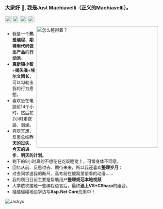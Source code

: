 ### 大家好 👋, 我是Just Machiavelli（正义的Machiavelli）。

<a href="https://space.bilibili.com/55683833">
  <img align="left" alt="B站" width="22px" src="https://cdn.jsdelivr.net/npm/simple-icons@v3/icons/bilibili.svg" />
</a>
<a href="https://weibo.com/6065472112">
  <img align="left" alt="新浪微博" width="22px" src="https://cdn.jsdelivr.net/npm/simple-icons@3.12.2/icons/sinaweibo.svg" />
</a>
<a href="https://twitter.com/JMachiavellian">
  <img align="left" alt="推特" width="22px" src="https://cdn.jsdelivr.net/npm/simple-icons@v3/icons/twitter.svg" />
</a>
<a href="https://www.douban.com/people/206062992/">
  <img align="left" alt="豆瓣" width="22px" src="https://cdn.jsdelivr.net/npm/simple-icons@v3/icons/douban.svg" />
</a>

<br />
<br />

<img align="right" alt="怎么睡得着？" width="400px" src="https://github.com/JustMachiavelli/wwwroot/blob/master/README%E7%94%A8%E5%9B%BE/JustMachiavelli/%E6%B1%A4%E5%AE%B6%E5%87%A4.jpg?raw=true" />

- 我是一个**热爱编程**、**期待用代码做出产品**的**行动派**。 
- **真新镇小智**+**姬矢准**+**埃尔文团长**，可以勾勒出我的行为思想。 
- 喜欢坐在电脑前14个小时，然后花2小时走夜路、泡澡。
- 喜欢冥想，反思总结**昨天的过失**、**今天的进步**、**明天的计划**。 
- 剩下的8小时真的不想花在吃饭睡觉上，可惜身体不同意。 
- 回忆从前、反思过去、期待未来，所以我还喜欢**整理岁月**： 
- 过去同学送我的断尺、高考前在被窝里偷看的动漫…… 
- 我的项目目前主要是帮助用户**整理规范本地视频**
- 大学依次接触一些编程语言后，最终**迷上VS+CSharp**的组合。
- 磕磕碰碰地边学边写**Asp.Net Core**应用中！

<img src="https://github-readme-stats.vercel.app/api?username=JustMachiavelli&count_private=true&show_icons=true" alt="Jackyu" /> 
